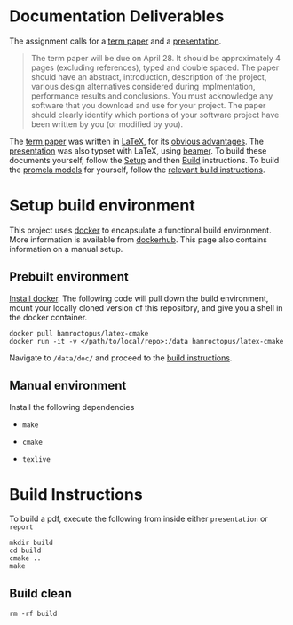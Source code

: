 Documentation Deliverables
==========================

The assignment calls for a [term paper] and a [presentation].

> The term paper will be due on April 28. It should be approximately 4 pages
> (excluding references), typed and double spaced. The paper should have an
> abstract, introduction, description of the project, various design
> alternatives considered during implmentation, performance results and
> conclusions. You must acknowledge any software that you download and use for
> your project. The paper should clearly identify which portions of your
> software project have been written by you (or modified by you).

The [term paper] was written in [LaTeX], for its [obvious advantages]. The
[presentation] was also typset with LaTeX, using [beamer]. To build these
documents yourself, follow the [Setup] and then [Build] instructions. To build
the [promela models] for yourself, follow the [relevant build instructions].


Setup build environment
=======================

This project uses [docker] to encapsulate a functional build environment. More
information is available from [dockerhub]. This page also contains information
on a manual setup.


Prebuilt environment
--------------------

[Install docker]. The following code will pull down the build environment, mount
your locally cloned version of this repository, and give you a shell in the
docker container.

    docker pull hamroctopus/latex-cmake
    docker run -it -v </path/to/local/repo>:/data hamroctopus/latex-cmake


Navigate to `/data/doc/` and proceed to the [build instructions].


Manual environment
------------------

Install the following dependencies

-     make
-     cmake
-     texlive


Build Instructions
==================

To build a pdf, execute the following from inside either `presentation` or `report`

    mkdir build
    cd build
    cmake ..
    make


Build clean
-----------

    rm -rf build


  [term paper]: https://github.com/stormosson/camelot/tree/deliverables/report.pdf
  [presentation]: https://github.com/stormosson/camelot/tree/deliverables/presentation.pdf
  [beamer]: https://bitbucket.org/rivanvx/beamer/wiki/Home
  [LaTeX]: https://www.latex-project.org/
  [obvious advantages]: http://nitens.org/taraborelli/latex
  [docker]: https://www.docker.com/
  [dockerhub]: https://hub.docker.com/r/hamroctopus/latex-cmake/
  [Install docker]: https://docs.docker.com/engine/installation/
  [Setup]: #setup-build-environment
  [Build]: #build-instructions
  [build instructions]: #build-instructions
  [promela models]: ../src
  [relevant build instructions]: ../src/README.md
